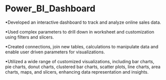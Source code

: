 # Power_BI_Dashboard
•Developed an interactive dashboard to track and analyze online sales data.

•Used complex parameters to drill down in worksheet and customization using filters and slicers.

•Created connections, join new tables, calculations to manipulate data and enable user driven parameters for visualizations.

•Utilized a wide range of customized visualizations, including bar charts, pie charts, donut charts, clustered bar charts, scatter plots, line charts,
area charts, maps, and slicers, enhancing data representation and insights.
